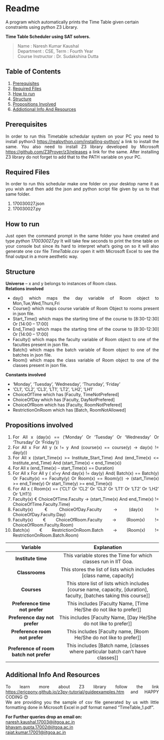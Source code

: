 # Readme
A program which automatically prints the Time Table given certain constraints using python Z3 Library.

**Time Table Scheduler using SAT solvers.**
> Name : Naresh Kumar Kaushal  
> Department : CSE, Term : Fourth Year  
>  Course Instructor : Dr. Sudakshina Dutta 

## Table of Contents
1. [Prerequisites](#prerequisites)
2. [Required Files](#required-files)
3. [How to run](#how-to-run)
4. [Structure](#structure)
5. [Propositions Involved](#propositions-involved)
6. [Addiotional Info And Resources](#additional-info-and-resources)

## Prerequisites  
<div style="text-align: justify">

In order to run this Timetable schedular system on your PC you need to install python3 <https://realpython.com/installing-python/> a link to install the same. You also need to install Z3 library developed by Microsoft <https://github.com/Z3Prover/z3/releases> a link for the same. After installing Z3 library do not forget to add that to the PATH variable on your PC. 

</div>

## Required Files
<div style="text-align: justify"> 

In order to run this schedular make one folder on your desktop name it as you wish and then add the json
and python script file given by us to that same folder.
1. 170030027.json
2. 170030027.py 

</div>

## How to run
<div style="text-align: justify">

Just open the command prompt in the same folder you have created and type *python 170030027.py* It will take few seconds to print the time table on your console but since its hard to interpret what’s going on so it will also generate one csv file *TimeTable.csv* open it with Microsoft Excel to see the final output in a more aesthetic way.

</div>

## Structure
<div style="text-align: justify">

**Universe** – x and y belongs to instances of Room class.   
**Relations involved** 
- day() which maps the day variable of Room object to Mon,Tue,Wed,Thurs,Fri  
- Course() which maps course variable of Room Object to rooms present in json file.  
- Start_Time() which maps the starting time of the course to [8:30-12:30] Or [14:00 – 17:00]  
- End_Time() which maps the starting time of the course to [8:30-12:30] Or [14:00 – 17:00]  
- Faculty() which maps the faculty variable of Room object to one of the faculties present in json file.   
- Batch() which maps the batch variable of Room object to one of the batches in json file.  
- Room() which maps the class variable of Room object to one of the classes present in json file.   

**Constants involved** 
-  ‘Monday’, ‘Tuesday’, ‘Wednesday’, ‘Thursday’, ‘Friday’  
- ‘CL1’, ‘CL2’, ‘CL3’, ‘LT1’, ‘LT2’, ‘LH2’, ‘LH1’  
- ChoiceOfTime which has [Faculty, TimeNotPrefered]  
- ChoiceOfDay which has [Faculty, DayNotPrefered]  
- ChoiceOfRoom which has [Faculty, RoomNotPrefered]  
- RestrictionOnRoom which has [Batch, RoomNotAllowed] 
 
</div>

## Propositions involved
<div style="text-align: justify">

1. For All x (day(x) == (‘Monday’ Or ‘Tuesday’ Or ‘Wednesday’ Or ‘Thursday’ Or ‘Friday’))
2. For All x For All y (x != y And (course(x) == course(y) -> day(x) != day(y))
3. For All x ((start_Time(x) >= Institute_Start_Time) And (end_Time(x) <= Institute_end_Time) And (start_Time(x) < end_Time(x))
4. For All x (end_Time(x) – start_Time(x) == Duration)
5. For All x For All y ( x!=y And day(x) != day(y) And( Batch(x) == Batch(y) Or Faculty(x) == Faculty(y) Or Room(x) == Room(y)) -> (start_Time(x) >= end_Time(y) Or start_Time(y) >= end_Time(x))
6. For All x ( Room(x) == (‘CL1’ Or ‘CL2’ Or ‘CL3’ Or ‘LT1’ Or ‘LT2’ Or ‘LH2’ Or ‘LH1’))
7. Faculty(x) € ChoiceOfTime.Faculty -> (start_Time(x) And end_Time(x) != ChoiceOfTime.Faculty.Time)
8. Faculty(x) € ChoiceOfDay.Faculty -> (day(x) != ChoiceOfDay.Faculty.Day)
9. Faculty(x) € ChoiceOfRoom.Faculty -> (Room(x) != ChoiceOfRoom.Faculty.Room)
10. Batch(x) € RestrictionOnRoom.Batch -> (Room(x) != RestrictionOnRoom.Batch.Room)  

</div>   

|**Variable** |**Explanation**|    
|:----------: | :------------:|  
|**Institute time** | This variable stores the Time for which classes run in IIT Goa. |  
|**Classrooms** | This stores the list of lists which includes [class name, capacity] |  
|**Courses** | This store list of lists which includes [course name, capacity, [duration], faculty, [batches taking this course]]  |  
|**Preference time not prefer** | This includes [Faculty Name, [Time He/She do not like to prefer]] |  
|**Preference day not prefer** | This includes [Faculty Name, [Day He/She do not like to prefer]] |  
|**Preference room not prefer** | This includes [Faculty name, [Room He/She do not like to prefer]] |  
|**Preference of room batch not prefer** | This includes [Batch name, [classes where particular batch can’t have classes]] |  

## Additional Info And Resources    
<div style="text-align: justify">  

To learn more about Z3 library follow the link <https://ericpony.github.io/z3py-tutorial/guideexamples.htm> and HAPPY CODING 😊  
We are providing you the sample of csv file generated by us with little formatting done in Microsoft Excel in pdf format named “TimeTable_1.pdf”.  

**For Further queries drop an email on:**  
<naresh.kaushal.17003@iitgoa.ac.in>  
<bhavam.gupta.17002@iitgoa.ac.in>  
<rajat.kumar.17001@iitgoa.ac.in>
 
</div>
